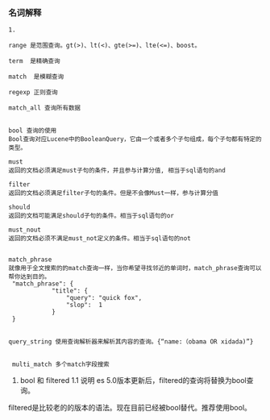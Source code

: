 ### 名词解释
    1. 

    range 是范围查询。gt(>)、lt(<)、gte(>=)、lte(<=)、boost。
    
    term  是精确查询
    
    match  是模糊查询
    
    regexp 正则查询
    
    match_all 查询所有数据
   

    bool 查询的使用
    Bool查询对应Lucene中的BooleanQuery，它由一个或者多个子句组成，每个子句都有特定的类型。
    
    must
    返回的文档必须满足must子句的条件，并且参与计算分值, 相当于sql语句的and
    
    filter
    返回的文档必须满足filter子句的条件。但是不会像Must一样，参与计算分值
    
    should
    返回的文档可能满足should子句的条件。相当于sql语句的or
     
    must_nout 
    返回的文档必须不满足must_not定义的条件。相当于sql语句的not
    
    
    match_phrase 
    就像用于全文搜索的的match查询一样，当你希望寻找邻近的单词时，match_phrase查询可以帮你达到目的。
     "match_phrase": {
                "title": {
                    "query": "quick fox",
                    "slop":  1
                }
     }


    query_string 使用查询解析器来解析其内容的查询。{“name:（obama OR xidada)”}
    
    
     multi_match 多个match字段搜索
    
   
    
    
    
1. bool 和 filtered
1.1 说明
es 5.0版本更新后，filtered的查询将替换为bool查询。

filtered是比较老的的版本的语法。现在目前已经被bool替代。推荐使用bool。